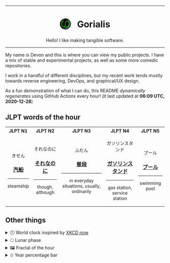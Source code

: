 ***

<h1 align="center">
<sub>
    <img src="readme/resources/avatar.png" height="36">
</sub>
&nbsp;
Gorialis
</h1>
<p align="center">
Hello! I like making tangible software.
</p>

***

My name is Devon and this is where you can view my public projects. I have a mix of stable and experimental projects, as well as some more comedic repositories.

I work in a handful of different disciplines, but my recent work tends mostly towards reverse engineering, DevOps, and graphical/UX design.

As a fun demonstration of what I can do, this README *dynamically regenerates* using GitHub Actions every hour! (it last updated at **06:09 UTC, 2020-12-28**)

<h2>JLPT words of the hour</h2>
<table>
    <tr>
        <th>JLPT N1</th>
        <th>JLPT N2</th>
        <th>JLPT N3</th>
        <th>JLPT N4</th>
        <th>JLPT N5</th>
    </tr>
    <tr>
        <td>
            <p align="center">きせん</p>
            <h3 align="center"><b><a href="https://jisho.org/search/%E6%B1%BD%E8%88%B9">汽船</a></b></h3>
            <hr>
            <p align="center">steamship</p>
        </td>
        <td>
            <p align="center">それなのに</p>
            <h3 align="center"><b><a href="https://jisho.org/search/%E3%81%9D%E3%82%8C%E3%81%AA%E3%81%AE%E3%81%AB">それなのに</a></b></h3>
            <hr>
            <p align="center">though,<wbr> although</p>
        </td>
        <td>
            <p align="center">ふだん</p>
            <h3 align="center"><b><a href="https://jisho.org/search/%E6%99%AE%E6%AE%B5">普段</a></b></h3>
            <hr>
            <p align="center">in everyday situations,<wbr> usually,<wbr> ordinarily</p>
        </td>
        <td>
            <p align="center">ガソリンスタンド</p>
            <h3 align="center"><b><a href="https://jisho.org/search/%E3%82%AC%E3%82%BD%E3%83%AA%E3%83%B3%E3%82%B9%E3%82%BF%E3%83%B3%E3%83%89">ガソリンスタンド</a></b></h3>
            <hr>
            <p align="center">gas station,<wbr> service station</p>
        </td>
        <td>
            <p align="center">プール</p>
            <h3 align="center"><b><a href="https://jisho.org/search/%E3%83%97%E3%83%BC%E3%83%AB">プール</a></b></h3>
            <hr>
            <p align="center">swimming pool</p>
        </td>
    </tr>
</table>

<h2>Other things</h2>
<details>
<summary>🕕  World clock inspired by <a href="https://xkcd.com/now">XKCD now</a></summary>

> <img src="generated/now.png" width="512">

</details>
<details>
<summary>🌕 Lunar phase</summary>

The moon is approximately 48.02% through its phase (Full Moon).

</details>
<details>
<summary>&#x1f5bc; Fractal of the hour</summary>

> <img src="generated/fractal.png" width="512">

</details>
<details>
<summary>&#x23f2; Year percentage bar</summary>
<pre><code>2020 [███████████████████▁] 98.98%</code></pre>
</details>
